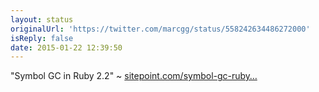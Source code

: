 ```yaml
---
layout: status
originalUrl: 'https://twitter.com/marcgg/status/558242634486272000'
isReply: false
date: 2015-01-22 12:39:50
---
```


"Symbol GC in Ruby 2.2" ~ [sitepoint.com/symbol-gc-ruby…](http://www.sitepoint.com/symbol-gc-ruby-2-2)
